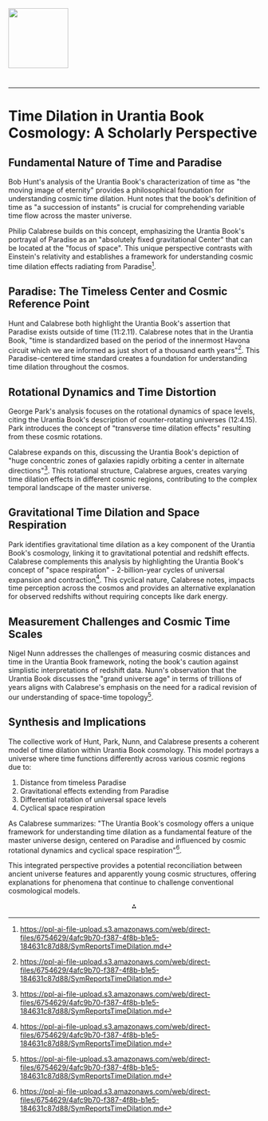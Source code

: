 <img src="https://r2cdn.perplexity.ai/pplx-full-logo-primary-dark%402x.png" class="logo" width="120"/>

#

---

# Time Dilation in Urantia Book Cosmology: A Scholarly Perspective

## Fundamental Nature of Time and Paradise

Bob Hunt's analysis of the Urantia Book's characterization of time as "the moving image of eternity" provides a philosophical foundation for understanding cosmic time dilation. Hunt notes that the book's definition of time as "a succession of instants" is crucial for comprehending variable time flow across the master universe.

Philip Calabrese builds on this concept, emphasizing the Urantia Book's portrayal of Paradise as an "absolutely fixed gravitational Center" that can be located at the "focus of space". This unique perspective contrasts with Einstein's relativity and establishes a framework for understanding cosmic time dilation effects radiating from Paradise[^1].

## Paradise: The Timeless Center and Cosmic Reference Point

Hunt and Calabrese both highlight the Urantia Book's assertion that Paradise exists outside of time (11:2.11). Calabrese notes that in the Urantia Book, "time is standardized based on the period of the innermost Havona circuit which we are informed as just short of a thousand earth years"[^1]. This Paradise-centered time standard creates a foundation for understanding time dilation throughout the cosmos.

## Rotational Dynamics and Time Distortion

George Park's analysis focuses on the rotational dynamics of space levels, citing the Urantia Book's description of counter-rotating universes (12:4.15). Park introduces the concept of "transverse time dilation effects" resulting from these cosmic rotations.

Calabrese expands on this, discussing the Urantia Book's depiction of "huge concentric zones of galaxies rapidly orbiting a center in alternate directions"[^1]. This rotational structure, Calabrese argues, creates varying time dilation effects in different cosmic regions, contributing to the complex temporal landscape of the master universe.

## Gravitational Time Dilation and Space Respiration

Park identifies gravitational time dilation as a key component of the Urantia Book's cosmology, linking it to gravitational potential and redshift effects. Calabrese complements this analysis by highlighting the Urantia Book's concept of "space respiration" - 2-billion-year cycles of universal expansion and contraction[^1]. This cyclical nature, Calabrese notes, impacts time perception across the cosmos and provides an alternative explanation for observed redshifts without requiring concepts like dark energy.

## Measurement Challenges and Cosmic Time Scales

Nigel Nunn addresses the challenges of measuring cosmic distances and time in the Urantia Book framework, noting the book's caution against simplistic interpretations of redshift data. Nunn's observation that the Urantia Book discusses the "grand universe age" in terms of trillions of years aligns with Calabrese's emphasis on the need for a radical revision of our understanding of space-time topology[^1].

## Synthesis and Implications

The collective work of Hunt, Park, Nunn, and Calabrese presents a coherent model of time dilation within Urantia Book cosmology. This model portrays a universe where time functions differently across various cosmic regions due to:

1. Distance from timeless Paradise
2. Gravitational effects extending from Paradise
3. Differential rotation of universal space levels
4. Cyclical space respiration

As Calabrese summarizes: "The Urantia Book's cosmology offers a unique framework for understanding time dilation as a fundamental feature of the master universe design, centered on Paradise and influenced by cosmic rotational dynamics and cyclical space respiration"[^1].

This integrated perspective provides a potential reconciliation between ancient universe features and apparently young cosmic structures, offering explanations for phenomena that continue to challenge conventional cosmological models.

<div style="text-align: center">⁂</div>

[^1]: https://ppl-ai-file-upload.s3.amazonaws.com/web/direct-files/6754629/4afc9b70-f387-4f8b-b1e5-184631c87d88/SymReportsTimeDilation.md
